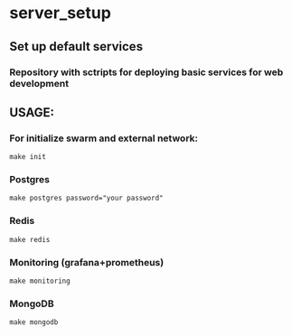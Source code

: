 # server_setup

## Set up default services

### Repository with sctripts for deploying basic services for web development

## USAGE:

### For initialize swarm and external network:
    make init

### Postgres
    make postgres password="your password"

### Redis 
    make redis

### Monitoring (grafana+prometheus)
    make monitoring

### MongoDB
    make mongodb